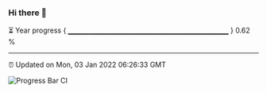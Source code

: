 ### Hi there 👋

⏳ Year progress { ▁▁▁▁▁▁▁▁▁▁▁▁▁▁▁▁▁▁▁▁▁▁▁▁▁▁▁▁▁▁ } 0.62 %

---

⏰ Updated on Mon, 03 Jan 2022 06:26:33 GMT

![Progress Bar CI](https://github.com/ZhaoGui/ZhaoGui/workflows/Progress%20Bar%20CI/badge.svg)
